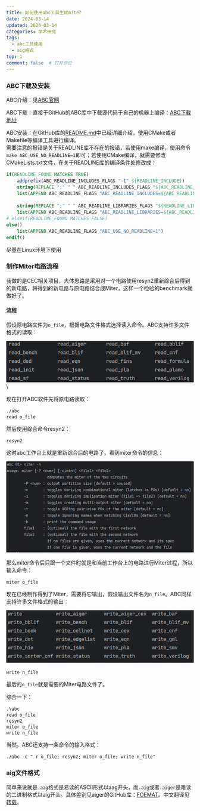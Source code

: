 ```yaml
---
title: 如何使用abc工具生成miter
date: 2024-03-14
updated: 2024-03-14
categories: 学术研究
tags:
  - abc工具使用
  - aig格式
top: 1
comment: false	# 打开评论
---
```

### ABC下载及安装
ABC介绍：见[ABC官网](https://people.eecs.berkeley.edu/~alanmi/abc/)

ABC下载：直接于GitHub的ABC库中下载源代码于自己的机器上编译：[ABC下载地址](https://github.com/berkeley-abc/abc)

ABC安装：在GitHub库的[README.md](https://github.com/berkeley-abc/abc/blob/master/README.md)中已经详细介绍，使用CMake或者Makefile等编译工具进行编译。\
需要注意的报错是关于READLINE库不存在的报错，若使用make编译，使用命令`make ABC_USE_NO_READLINE=1`即可；若使用CMake编译，就需要修改CMakeLists.txt文件，在关于READLINE库的编译条件处修改成：
```cmake
if(READLINE_FOUND MATCHES TRUE)
    addprefix(ABC_READLINE_INCLUDES_FLAGS "-I" ${READLINE_INCLUDE})
    string(REPLACE ";" " " ABC_READLINE_INCLUDES_FLAGS "${ABC_READLINE_INCLUDES_FLAGS}")
    list(APPEND ABC_READLINE_FLAGS "ABC_READLINE_INCLUDES=${ABC_READLINE_INCLUDES_FLAGS}")

    string(REPLACE ";" " " ABC_READLINE_LIBRARIES_FLAGS "${READLINE_LIBRARIES}")
    list(APPEND ABC_READLINE_FLAGS "ABC_READLINE_LIBRARIES=${ABC_READLINE_LIBRARIES_FLAGS}")
# elseif(READLINE_FOUND MATCHES FALSE)
else()
    list(APPEND ABC_READLINE_FLAGS "ABC_USE_NO_READLINE=1")
endif()
```
尽量在Linux环境下使用
### 制作Miter电路流程
我做的是CEC相关项目，大体思路是采用对一个电路使用resyn2重新综合后得到的新电路，将得到的新电路与原电路结合成Miter，这样一个检验的benchmark就做好了。
#### 流程
假设原电路文件为`o_file`，根据电路文件格式选择读入命令。ABC支持许多文件格式的读取：

![ABC文件读取命令](../../public/picofabc&aig/insert_1.png)\

现在打开ABC软件先将原电路读取：
```shell
./abc
read o_file
```
然后使用综合命令resyn2：
``` shell
resyn2
```
这时abc工作台上就是重新综合后的电路了，看到miter命令的信息：

![miter命令](../../public/picofabc&aig/insert_2.png)

那么miter命令后只跟一个文件时就是和当前工作台上的电路进行Miter过程，所以输入命令：
```shell
miter o_file
```
现在已经制作得到了Miter，需要将它输出，假设输出文件名为`n_file`。ABC同样支持许多文件格式的输出：

![ABC文件输出命令](../../public/picofabc&aig/insert_3.png)

```shell
write n_file
```
最后的`n_file`就是需要的Miter电路文件了。

综合一下：
```shell
.\abc
read o_file
resyn2
miter o_file
write n_file
```
当然，ABC还支持一条命令的输入格式：
```shell
./abc -c " r o_file; resyn2; miter o_file; write n_file"
```

### aig文件格式
简单来说就是`.aag`格式是易读的ASCII形式以aag开头，而`.aig`或者`.aiger`是难读的二进制格式以aig开头。具体差别见aiger的GitHub库：[FOEMAT](https://github.com/arminbiere/aiger/blob/master/FORMAT)。中文翻译见[转载](https://www.cnblogs.com/bacmive/p/14014837.html)。